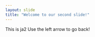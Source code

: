 ```yaml
---
layout: slide
title: "Welcome to our second slide!"
---
```

This is ja2
Use the left arrow to go back!
